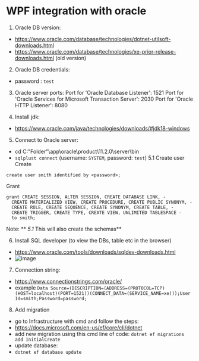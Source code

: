 # WPF integration with oracle
1. Oracle DB version:
- https://www.oracle.com/database/technologies/dotnet-utilsoft-downloads.html
- https://www.oracle.com/database/technologies/xe-prior-release-downloads.html (old version)


2. Oracle DB credentials:
- password : ```test```

3. Oracle server ports:
Port for 'Oracle Database Listener': 1521
Port for 'Oracle Services for Microsoft Transaction Server': 2030
Port for 'Oracle HTTP Listener': 8080

4. Install jdk:
- https://www.oracle.com/java/technologies/downloads/#jdk18-windows


5. Connect to Oracle server:
- cd C:\"Folder"\app\oracle\product\11.2.0\server\bin
- ```sqlplust connect``` (username: ```SYSTEM```, password: ```test```)
5.1 Create user
Create
```
create user smith identified by <password>;
```

Grant
```
grant CREATE SESSION, ALTER SESSION, CREATE DATABASE LINK, -
  CREATE MATERIALIZED VIEW, CREATE PROCEDURE, CREATE PUBLIC SYNONYM, -
  CREATE ROLE, CREATE SEQUENCE, CREATE SYNONYM, CREATE TABLE, - 
  CREATE TRIGGER, CREATE TYPE, CREATE VIEW, UNLIMITED TABLESPACE -
  to smith;
```
 
Note: ** _5.1_ This will also create the schemas**
 
6. Install SQL developer (to view the DBs, table etc in the browser)
- https://www.oracle.com/tools/downloads/sqldev-downloads.html
- ![image](https://user-images.githubusercontent.com/45095003/164933714-1cc2be37-acc1-4c61-9037-411b2c1ed64e.png)

7. Connection string:
- https://www.connectionstrings.com/oracle/ 
- example ```Data Source=(DESCRIPTION=(ADDRESS=(PROTOCOL=TCP)(HOST=localhost)(PORT=1521))(CONNECT_DATA=(SERVICE_NAME=xe)));User Id=smith;Password=password;```

8. Add migration
- go to Infrastructure with cmd and follow the steps:
- https://docs.microsoft.com/en-us/ef/core/cli/dotnet
- add new migration using this cmd line of code:
```dotnet ef migrations add InitialCreate```
- update database:
- ```dotnet ef database update```



